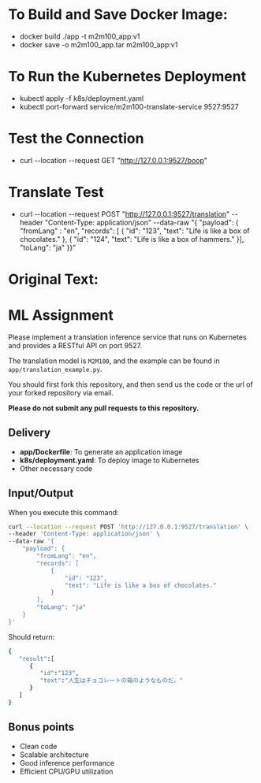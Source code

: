 # To Build and Save Docker Image:
- docker build ./app -t m2m100_app:v1
- docker save -o m2m100_app.tar m2m100_app:v1

# To Run the Kubernetes Deployment
- kubectl apply -f k8s/deployment.yaml
- kubectl port-forward service/m2m100-translate-service 9527:9527

# Test the Connection
- curl --location --request GET "http://127.0.0.1:9527/boop"

# Translate Test
- curl --location --request POST "http://127.0.0.1:9527/translation" --header "Content-Type: application/json" --data-raw "{ \"payload\": { \"fromLang\" : \"en\", \"records\": [ { \"id\": \"123\", \"text\": \"Life is like a box of chocolates.\" },  { \"id\": \"124\", \"text\": \"Life is like a box of hammers.\" }], \"toLang\": \"ja\" }}"

# Original Text:

# ML Assignment
Please implement a translation inference service that runs on Kubernetes and provides a RESTful API on port 9527.

The translation model is `M2M100`, and the example can be found in `app/translation_example.py`.

You should first fork this repository, and then send us the code or the url of your forked repository via email. 

**Please do not submit any pull requests to this repository.**


## Delivery
- **app/Dockerfile**: To generate an application image
- **k8s/deployment.yaml**: To deploy image to Kubernetes
- Other necessary code

## Input/Output

When you execute this command:
```bash
curl --location --request POST 'http://127.0.0.1:9527/translation' \
--header 'Content-Type: application/json' \
--data-raw '{
    "payload": {
        "fromLang": "en",
        "records": [
            {
                "id": "123",
                "text": "Life is like a box of chocolates."
            }
        ],
        "toLang": "ja"
    }
}'
```

Should return:
```bash
{
   "result":[
      {
         "id":"123",
         "text":"人生はチョコレートの箱のようなものだ。"
      }
   ]
}
```

## Bonus points
- Clean code
- Scalable architecture
- Good inference performance
- Efficient CPU/GPU utilization
